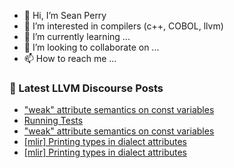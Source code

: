 - 👋 Hi, I’m Sean Perry
- 👀 I’m interested in compilers (c++, COBOL, llvm)
- 🌱 I’m currently learning ...
- 💞️ I’m looking to collaborate on ...
- 📫 How to reach me ...

<!---
s66perry/s66perry is a ✨ special ✨ repository because its `README.md` (this file) appears on your GitHub profile.
You can click the Preview link to take a look at your changes.
--->
### 📕 Latest LLVM Discourse Posts

<!-- DISCOURSE-LLVM:START -->
- [&quot;weak&quot; attribute semantics on const variables](https://discourse.llvm.org/t/weak-attribute-semantics-on-const-variables/62311#post_9)
- [Running Tests](https://discourse.llvm.org/t/running-tests/62556#post_1)
- [&quot;weak&quot; attribute semantics on const variables](https://discourse.llvm.org/t/weak-attribute-semantics-on-const-variables/62311#post_8)
- [[mlir] Printing types in dialect attributes](https://discourse.llvm.org/t/mlir-printing-types-in-dialect-attributes/62549#post_3)
- [[mlir] Printing types in dialect attributes](https://discourse.llvm.org/t/mlir-printing-types-in-dialect-attributes/62549#post_2)
<!-- DISCOURSE-LLVM:END -->
